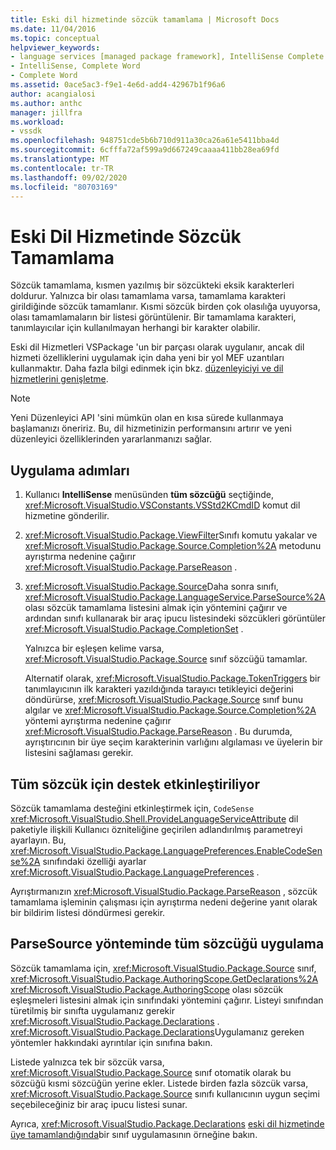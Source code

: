 ```yaml
---
title: Eski dil hizmetinde sözcük tamamlama | Microsoft Docs
ms.date: 11/04/2016
ms.topic: conceptual
helpviewer_keywords:
- language services [managed package framework], IntelliSense Complete Word
- IntelliSense, Complete Word
- Complete Word
ms.assetid: 0ace5ac3-f9e1-4e6d-add4-42967b1f96a6
author: acangialosi
ms.author: anthc
manager: jillfra
ms.workload:
- vssdk
ms.openlocfilehash: 948751cde5b6b710d911a30ca26a61e5411bba4d
ms.sourcegitcommit: 6cfffa72af599a9d667249caaaa411bb28ea69fd
ms.translationtype: MT
ms.contentlocale: tr-TR
ms.lasthandoff: 09/02/2020
ms.locfileid: "80703169"
---
```

# <a name="word-completion-in-a-legacy-language-service"></a>Eski Dil Hizmetinde Sözcük Tamamlama
Sözcük tamamlama, kısmen yazılmış bir sözcükteki eksik karakterleri doldurur. Yalnızca bir olası tamamlama varsa, tamamlama karakteri girildiğinde sözcük tamamlanır. Kısmi sözcük birden çok olasılığa uyuyorsa, olası tamamlamaların bir listesi görüntülenir. Bir tamamlama karakteri, tanımlayıcılar için kullanılmayan herhangi bir karakter olabilir.

 Eski dil Hizmetleri VSPackage 'un bir parçası olarak uygulanır, ancak dil hizmeti özelliklerini uygulamak için daha yeni bir yol MEF uzantıları kullanmaktır. Daha fazla bilgi edinmek için bkz. [düzenleyiciyi ve dil hizmetlerini genişletme](../../extensibility/extending-the-editor-and-language-services.md).

> [!NOTE]
> Yeni Düzenleyici API 'sini mümkün olan en kısa sürede kullanmaya başlamanızı öneririz. Bu, dil hizmetinizin performansını artırır ve yeni düzenleyici özelliklerinden yararlanmanızı sağlar.

## <a name="implementation-steps"></a>Uygulama adımları

1. Kullanıcı **IntelliSense** menüsünden **tüm sözcüğü** seçtiğinde, <xref:Microsoft.VisualStudio.VSConstants.VSStd2KCmdID> komut dil hizmetine gönderilir.

2. <xref:Microsoft.VisualStudio.Package.ViewFilter>Sınıfı komutu yakalar ve <xref:Microsoft.VisualStudio.Package.Source.Completion%2A> metodunu ayrıştırma nedenine çağırır <xref:Microsoft.VisualStudio.Package.ParseReason> .

3. <xref:Microsoft.VisualStudio.Package.Source>Daha sonra sınıfı, <xref:Microsoft.VisualStudio.Package.LanguageService.ParseSource%2A> olası sözcük tamamlama listesini almak için yöntemini çağırır ve ardından sınıfı kullanarak bir araç ipucu listesindeki sözcükleri görüntüler <xref:Microsoft.VisualStudio.Package.CompletionSet> .

    Yalnızca bir eşleşen kelime varsa, <xref:Microsoft.VisualStudio.Package.Source> sınıf sözcüğü tamamlar.

   Alternatif olarak, <xref:Microsoft.VisualStudio.Package.TokenTriggers> bir tanımlayıcının ilk karakteri yazıldığında tarayıcı tetikleyici değerini döndürürse, <xref:Microsoft.VisualStudio.Package.Source> sınıf bunu algılar ve <xref:Microsoft.VisualStudio.Package.Source.Completion%2A> yöntemi ayrıştırma nedenine çağırır <xref:Microsoft.VisualStudio.Package.ParseReason> . Bu durumda, ayrıştırıcının bir üye seçim karakterinin varlığını algılaması ve üyelerin bir listesini sağlaması gerekir.

## <a name="enabling-support-for-the-complete-word"></a>Tüm sözcük için destek etkinleştiriliyor
 Sözcük tamamlama desteğini etkinleştirmek için, `CodeSense` <xref:Microsoft.VisualStudio.Shell.ProvideLanguageServiceAttribute> dil paketiyle ilişkili Kullanıcı özniteliğine geçirilen adlandırılmış parametreyi ayarlayın. Bu, <xref:Microsoft.VisualStudio.Package.LanguagePreferences.EnableCodeSense%2A> sınıfındaki özelliği ayarlar <xref:Microsoft.VisualStudio.Package.LanguagePreferences> .

 Ayrıştırmanızın <xref:Microsoft.VisualStudio.Package.ParseReason> , sözcük tamamlama işleminin çalışması için ayrıştırma nedeni değerine yanıt olarak bir bildirim listesi döndürmesi gerekir.

## <a name="implementing-complete-word-in-the-parsesource-method"></a>ParseSource yönteminde tüm sözcüğü uygulama
 Sözcük tamamlama için, <xref:Microsoft.VisualStudio.Package.Source> sınıf, <xref:Microsoft.VisualStudio.Package.AuthoringScope.GetDeclarations%2A> <xref:Microsoft.VisualStudio.Package.AuthoringScope> olası sözcük eşleşmeleri listesini almak için sınıfındaki yöntemini çağırır. Listeyi sınıfından türetilmiş bir sınıfta uygulamanız gerekir <xref:Microsoft.VisualStudio.Package.Declarations> . <xref:Microsoft.VisualStudio.Package.Declarations>Uygulamanız gereken yöntemler hakkındaki ayrıntılar için sınıfına bakın.

 Listede yalnızca tek bir sözcük varsa, <xref:Microsoft.VisualStudio.Package.Source> sınıf otomatik olarak bu sözcüğü kısmi sözcüğün yerine ekler. Listede birden fazla sözcük varsa, <xref:Microsoft.VisualStudio.Package.Source> sınıfı kullanıcının uygun seçimi seçebileceğiniz bir araç ipucu listesi sunar.

 Ayrıca, <xref:Microsoft.VisualStudio.Package.Declarations> [eski dil hizmetinde üye tamamlandığında](../../extensibility/internals/member-completion-in-a-legacy-language-service.md)bir sınıf uygulamasının örneğine bakın.
